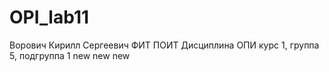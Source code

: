 # OPI_lab11
Ворович
Кирилл
Сергеевич
ФИТ
ПОИТ
Дисциплина ОПИ
курс 1, группа 5, подгруппа 1
new new new

